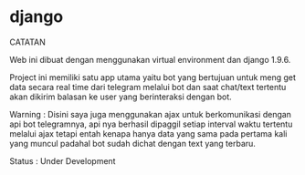 # django
CATATAN

Web ini dibuat dengan menggunakan virtual environment dan django 1.9.6.

Project ini memiliki satu app utama yaitu bot yang bertujuan untuk meng get data secara real time dari telegram melalui bot dan saat chat/text tertentu akan dikirim balasan ke user yang berinteraksi dengan bot.

Warning : Disini saya juga menggunakan ajax untuk berkomunikasi dengan api bot telegramnya, api nya berhasil dipaggil setiap interval waktu tertentu melalui ajax tetapi entah kenapa hanya data yang sama pada pertama kali yang muncul padahal bot sudah dichat dengan text yang terbaru.

Status : Under Development

